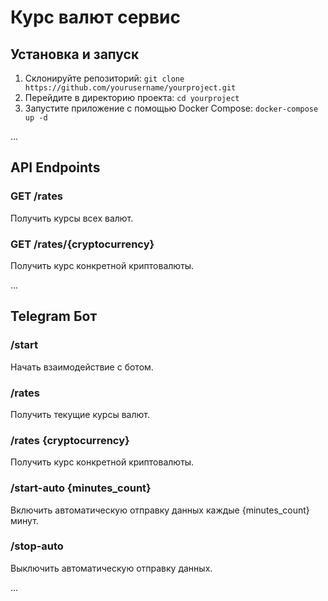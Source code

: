 # Курс валют сервис

## Установка и запуск

1. Склонируйте репозиторий: `git clone https://github.com/yourusername/yourproject.git  `
2. Перейдите в директорию проекта: `cd yourproject`
3. Запустите приложение с помощью Docker Compose: `docker-compose up -d`

...

## API Endpoints

### GET /rates

Получить курсы всех валют.

### GET /rates/{cryptocurrency}

Получить курс конкретной криптовалюты.

...

## Telegram Бот

### /start

Начать взаимодействие с ботом.

### /rates

Получить текущие курсы валют.

### /rates {cryptocurrency}

Получить курс конкретной криптовалюты.

### /start-auto {minutes_count}

Включить автоматическую отправку данных каждые {minutes_count} минут.

### /stop-auto

Выключить автоматическую отправку данных.

...




